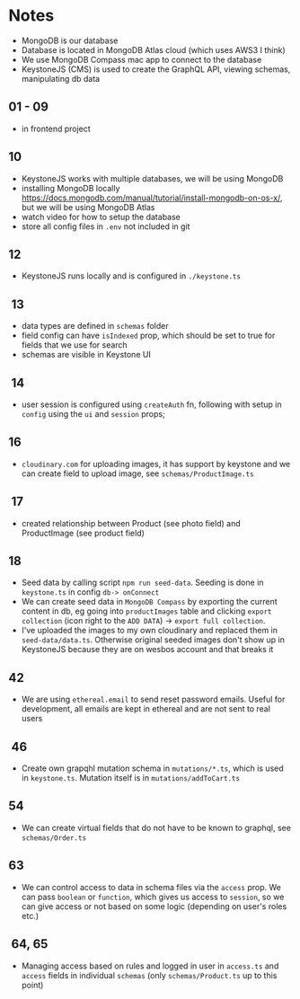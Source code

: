 # Notes

- MongoDB is our database
- Database is located in MongoDB Atlas cloud (which uses AWS3 I think)
- We use MongoDB Compass mac app to connect to the database
- KeystoneJS (CMS) is used to create the GraphQL API, viewing schemas, manipulating db data

## 01 - 09

- in frontend project

## 10

- KeystoneJS works with multiple databases, we will be using MongoDB
- installing MongoDB locally <https://docs.mongodb.com/manual/tutorial/install-mongodb-on-os-x/>, but we will be using MongoDB Atlas
- watch video for how to setup the database
- store all config files in `.env` not included in git

## 12

- KeystoneJS runs locally and is configured in `./keystone.ts`

##  13

- data types are defined in `schemas` folder
- field config can have `isIndexed` prop, which should be set to true for fields that we use for search
- schemas are visible in Keystone UI

##  14

- user session is configured using `createAuth` fn, following with setup in `config` using the `ui` and `session` props;

## 16

- `cloudinary.com` for uploading images, it has support by keystone and we can create field to upload image, see `schemas/ProductImage.ts`

##  17

- created relationship between Product (see photo field) and ProductImage (see product field)

## 18

- Seed data by calling script `npm run seed-data`. Seeding is done in `keystone.ts` in config `db-> onConnect`
- We can create seed data in `MongoDB Compass` by exporting the current content in db, eg going into `productImages` table and clicking `export collection` (icon right to the `ADD DATA`) -> `export full collection`.
- I've uploaded the images to my own cloudinary and replaced them in `seed-data/data.ts`. Otherwise original seeded images don't show up in KeystoneJS because they are on wesbos account and that breaks it

## 42

- We are using `ethereal.email` to send reset password emails. Useful for development, all emails are kept in ethereal and are not sent to real users

##  46

- Create own grapqhl mutation schema in `mutations/*.ts`, which is used in `keystone.ts`. Mutation itself is in `mutations/addToCart.ts`

## 54

- We can create virtual fields that do not have to be known to graphql, see `schemas/Order.ts`

## 63

- We can control access to data in schema files via the `access` prop. We can pass `boolean` or `function`, which gives us access to `session`, so we can give access or not based on some logic (depending on user's roles etc.)

##  64, 65

- Managing access based on rules and logged in user in `access.ts` and `access` fields in individual `schemas` (only `schemas/Product.ts` up to this point)
